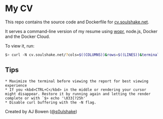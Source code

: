 # My CV

This repo contains the source code and Dockerfile for [cv.soulshake.net](http://cv.soulshake.net).

It serves a command-line version of my resume using [wopr](https://github.com/yaronn/wopr), node.js, Docker and the Docker Cloud.

To view it, run:

`````bash
$> curl -N cv.soulshake.net/?cols=$((COLUMNS))&rows=$((LINES))&terminal=${TERM}

`````

## Tips

    * Maximize the terminal before viewing the report for best viewing experience  
    * If you <kbd>CTRL+C</kbd> in the middle or rendering your cursor might disappear. Restore it by running again and letting the render complete or with `$> echo '\033[?25h'`
    * Disable curl buffering with the -N flag.

Created by AJ Bowen ([@s0ulshake](https://twitter.com/s0ulshake))


